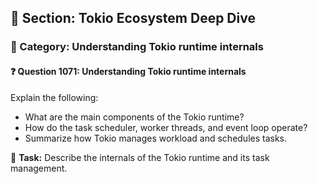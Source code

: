 ## 📘 Section: Tokio Ecosystem Deep Dive  
### 🔹 Category: Understanding Tokio runtime internals  
#### ❓ Question 1071: Understanding Tokio runtime internals

Explain the following:

- What are the main components of the Tokio runtime?
- How do the task scheduler, worker threads, and event loop operate?
- Summarize how Tokio manages workload and schedules tasks.

🔧 **Task:** Describe the internals of the Tokio runtime and its task management.
